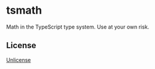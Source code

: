 # tsmath

Math in the TypeScript type system. Use at your own risk.

## License

[Unlicense](./UNLICENSE)

